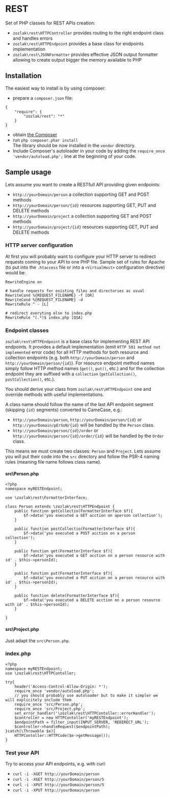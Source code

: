 # REST

Set of PHP classes for REST APIs creation:

* `zozlak\rest\HTTPController` provides routing to the right endpoint class and handles errors
* `zozlak\rest\HTTPEndpoint` provides a base class for endpoints implementation
* `zozlak\rest\JSONFormatter` provides effective JSON output formatter allowing to create output bigger the memory available to PHP

## Installation

The easiest way to install is by using composer:

* prepare a `composer.json` file:
```
{
    "require": {
        "zozlak/rest": "*"
    }
}
```
* obtain [the Composer](https://getcomposer.org/download/)
* run `php composer.phar install`  
  The library should be now installed in the `vendor` directory.
* Include Composer's autoloader in your code by adding the `require_once 'vendor/autoload.php';` line at the beginning of your code.

## Sample usage

Lets assume you want to create a RESTfull API providing given endpoints:

* `http://yourDomain/person` a collection supporting GET and POST methods
* `http://yourDomain/person/{id}` resources supporting GET, PUT and DELETE methods
* `http://yourDomain/project` a collection supporting GET and POST methods
* `http://yourDomain/project/{id}` resources supporting GET, PUT and DELETE methods

### HTTP server configuration

At first you will probably want to configure your HTTP server to redirect requests coming to your API to one PHP file.
Sample set of rules for Apache (to put into the `.htaccess` file or into a `<VirtualHost>` configuration directive) would be:

```
RewriteEngine on

# handle requests for existing files and directories as usual
RewriteCond %{REQUEST_FILENAME} -f [OR]
RewriteCond %{REQUEST_FILENAME} -d
RewriteRule ^ - [L]

# redirect everyting else to index.php
RewriteRule ^(.*)$ index.php [QSA]
```

### Endpoint classes

`zozlak\rest\HTTPEndpoint` is a base class for implementing REST API endpoints. 
It provides a default implementation (emit `HTTP 501 method not implemented` error code) for all HTTP methods for both resource and collection endpoints (e.g. both `http://yourDomain/person` and `http://yourDomain/person/{id}`). For resource endpoint method names simply follow HTTP method names (`get()`, `put()`, etc.) and for the collection endpoint they are suffixed with a `collection` (`getCollection()`, `postCollection()`, etc.).

You should derive your class from `zozlak\rest\HTTPEndpoint` one and override methods with useful implementations.

A class name should follow the name of the last API endpoint segment (skipping `{id}` segments) converted to CameCase, e.g.:

* `http://yourDomain/person`, `http://yourDomain/person/{id}` or `http://yourDomain/pErSoN/{id}` will be handled by the `Person` class.
* `http://yourDomain/person/{id}/order` or `http://yourDomain/person/{id}/order/{id}` will be handled by the `Order` class.

This means we must create two classes: `Person` and `Project`.
Lets assume you will put their code into the `src` directory and follow the PSR-4 naming rules (meaning file name follows class name).

#### src\Person.php

```
<?php
namespace myRESTEndpoint;

use \zozlak\rest\FormatterInterface;

class Person extends \zozlak\rest\HTTPEndpoint {
    public function getCollectio(FormatterInterface $f){
        $f->data('you executed a GET acction on aperson collection');
    }

    public function postCollectio(FormatterInterface $f){
        $f->data('you executed a POST acction on a person collection');
    }

    public function get(FormatterInterface $f){
        $f->data('you executed a GET acction on a person resource with id' . $this->personId);
    }

    public function put(FormatterInterface $f){
        $f->data('you executed a PUT acction on a person resource with id' . $this->personId);
    }

    public function delete(FormatterInterface $f){
        $f->data('you executed a DELETE acction on a person resource with id' . $this->personId);
    }

}
```

#### src\Project.php

Just adapt the `src\Person.php`.

### index.php

```
<?php
namespace myRESTEndpoint;
use \zozlak\rest\HTTPContoller;

try{
    header('Access-Control-Allow-Origin: *');
    require_once 'vendor/autoload.php';
    // you should probably use autoloader but to make it simpler we will explicitely include them
    require_once 'src/Person.php';
    require_once 'src/Project.php';
    set_error_handler('\zozlak\rest\HTTPContoller::errorHandler');
    $controller = new HTTPContoller('myRESTEndpoint');
    $endpointPath = filter_input(INPUT_SERVER, 'REDIRECT_URL');
    $controller->handleRequest($endpointPath);
}catch(\Throwable $e){
    HTTPContoller::HTTPCode($e->getMessage());
}
```

### Test your API

Try to access your API endpoints, e.g. with curl:

* `curl -i -XGET http://yourDomain/person`
* `curl -i -XGET http://yourDomain/person/5`
* `curl -i -XPUT http://yourDomain/person/5`
* `curl -i -XPUT http://yourDomain/person`

